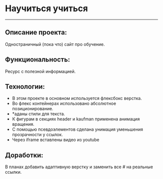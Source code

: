 # Научиться учиться
------
## Описание проекта:
Одностраничный (пока что) сайт про обучение.

## Функциональность:
Ресурс с полезной информацией.

## Технологии:
* В этом проекте в основном используется флексбокс верстка.
* Во флекс контейнерах использовано абсолютное позиционирование.
* *аданы стили для текста.
* К фигурам в секциях header и kaufman применена анимация вращения.
* С помощью псевдоэлементов сделана унимация уменьшения прозрачности у ссылок.
* Через iframe вставлены видео из youtube

## Доработки:
В планах добавить адаптивную верстку и заменить все # на реальные ссылки.
